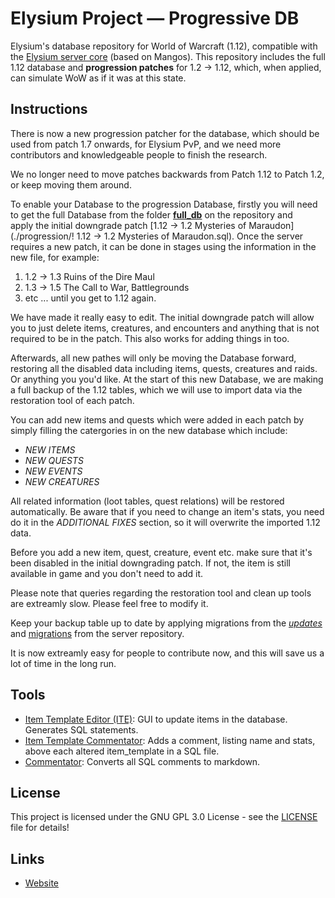 # Elysium Project — Progressive DB
Elysium's database repository for World of Warcraft (1.12), compatible with the [Elysium server core](https://github.com/elysium-project/server) (based on Mangos). This repository includes the full 1.12 database and  **progression patches** for 1.2 → 1.12, which, when applied, can simulate WoW as if it was at this state.

## Instructions
There is now a new progression patcher for the database, which should be used from patch 1.7 onwards, for Elysium PvP, and we need more contributors and knowledgeable people to finish the research.

We no longer need to move patches backwards from Patch 1.12 to Patch 1.2, or keep moving them around.

To enable your Database to the progression Database, firstly you will need to get the full Database from the folder **[full_db](https://github.com/elysium-project/database/tree/master/full_db)** on the repository and apply the initial downgrade patch [1.12 → 1.2 Mysteries of Maraudon](./progression/! 1.12 → 1.2 Mysteries of Maraudon.sql). Once the server requires a new patch, it can be done in stages using the information in the new file, for example:
1. 1.2 → 1.3 Ruins of the Dire Maul
2. 1.3 → 1.5 The Call to War, Battlegrounds
3. etc ... until you get to 1.12 again.

We have made it really easy to edit. The initial downgrade patch will allow you to just delete items, creatures, and encounters and anything that is not required to be in the patch. This also works for adding things in too.

Afterwards, all new pathes will only be moving the Database forward, restoring all the disabled data including items, quests, creatures and raids. Or anything you you'd like. At the start of this new Database, we are making a full backup of the 1.12 tables, which we will use to import data via the restoration tool of each patch.

You can add new items and quests which were added in each patch by simply filling the catergories in on the new database which include: 
* *NEW ITEMS*
* *NEW QUESTS*
* *NEW EVENTS*
* *NEW CREATURES*

All related information (loot tables, quest relations) will be restored automatically. Be aware that if you need to change an item's stats, you need do it in the *ADDITIONAL FIXES* section, so it will overwrite the imported 1.12 data.

Before you add a new item, quest, creature, event etc. make sure that it's been disabled in the initial downgrading patch. If not, the item is still available in game and you don't need to add it. 

Please note that queries regarding the restoration tool and clean up tools are extreamly slow. Please feel free to modify it. 

Keep your backup table up to date by applying migrations from the *[updates](https://github.com/elysium-project/database/tree/master/updates)* and [migrations](https://github.com/elysium-project/server/tree/development/sql/migrations) from the server repository. 

It is now extreamly easy for people to contribute now, and this will save us a lot of time in the long run.

## Tools
* [Item Template Editor (ITE)](https://github.com/elysium-project/database/tree/master/tools/item_template_editor): GUI to update items in the database. Generates SQL statements.
* [Item Template Commentator](https://github.com/elysium-project/database/tree/master/tools/item_template_commentator): Adds a comment, listing name and stats, above each altered item_template in a SQL file.
* [Commentator](https://github.com/elysium-project/database/tree/master/tools/Commentator): Converts all SQL comments to markdown. 

## License
This project is licensed under the GNU GPL 3.0 License - see the [LICENSE](./LICENSE) file for details!

## Links
* [Website](https://www.elysium-project.org)
